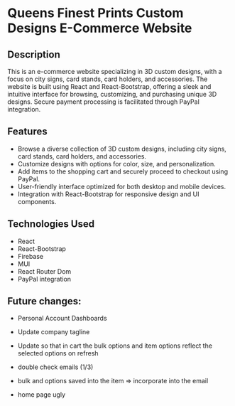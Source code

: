 # Queens Finest Prints Custom Designs E-Commerce Website

## Description
This is an e-commerce website specializing in 3D custom designs, with a focus on city signs, card stands, card holders, and accessories. The website is built using React and React-Bootstrap, offering a sleek and intuitive interface for browsing, customizing, and purchasing unique 3D designs. Secure payment processing is facilitated through PayPal integration.

## Features
- Browse a diverse collection of 3D custom designs, including city signs, card stands, card holders, and accessories.
- Customize designs with options for color, size, and personalization.
- Add items to the shopping cart and securely proceed to checkout using PayPal.
- User-friendly interface optimized for both desktop and mobile devices.
- Integration with React-Bootstrap for responsive design and UI components.

## Technologies Used
- React
- React-Bootstrap
- Firebase 
- MUI 
- React Router Dom 
- PayPal integration

## Future changes:
- Personal Account Dashboards
- Update company tagline 
- Update so that in cart the bulk options and item options reflect the selected options on refresh

- double check emails (1/3)
- bulk and options saved into the item => incorporate into the email 


- home page ugly 